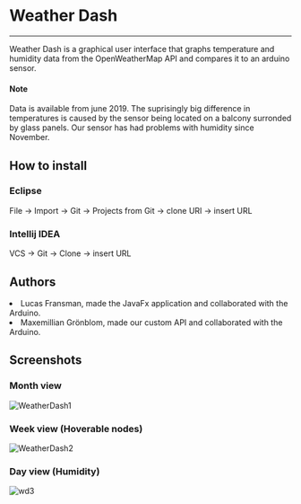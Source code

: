 # Weather Dash
---
Weather Dash is a graphical user interface that graphs temperature and humidity data from the OpenWeatherMap API and compares it to an arduino sensor.

#### Note
 Data is available from june 2019.
The suprisingly big difference in temperatures is caused by the sensor being located on a balcony surronded by glass panels. Our sensor has had problems with humidity since November.
## How to install
### Eclipse
File -> Import -> Git -> Projects from Git -> clone URI -> insert URL
### Intellij IDEA
VCS -> Git -> Clone -> insert URL

## Authors
<li>Lucas Fransman, made the JavaFx application and collaborated with the Arduino.</li>
<li>Maxemillian Grönblom, made our custom API and collaborated with the Arduino.</li>

## Screenshots

### Month view

![WeatherDash1](https://user-images.githubusercontent.com/43991152/72160393-f2e73000-33c6-11ea-8d68-126b7c2f2440.png)

### Week view (Hoverable nodes)

![WeatherDash2](https://user-images.githubusercontent.com/43991152/72160518-22963800-33c7-11ea-8a53-bdb1b3d21b0a.png)

### Day view (Humidity)

![wd3](https://user-images.githubusercontent.com/43991152/72161081-1bbbf500-33c8-11ea-84bf-6ea68c4296a0.png)



